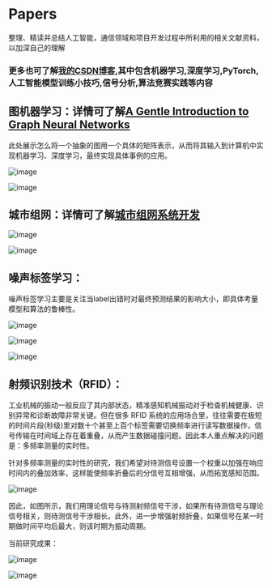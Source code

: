 # Papers
整理、精读并总结人工智能，通信领域和项目开发过程中所利用的相关文献资料，以加深自己的理解

### 更多也可了解<a href='https://blog.csdn.net/Vectorln?type=blog'>我的CSDN博客</a>,其中包含机器学习,深度学习,PyTorch,人工智能模型训练小技巧,信号分析,算法竞赛实践等内容

## 图机器学习：详情可了解<a href='https://distill.pub/2021/gnn-intro/'>A Gentle Introduction to Graph Neural Networks</a>

此处展示怎么将一个抽象的图用一个具体的矩阵表示，从而将其输入到计算机中实现机器学习、深度学习，最终实现具体事例的应用。


![image](https://github.com/Vector-Jason/Papers/blob/main/image/%E5%9B%BE-%E9%82%BB%E6%8E%A5%E7%9F%A9%E9%98%B5.png)

![image](https://github.com/Vector-Jason/Papers/blob/main/image/%E5%9B%BE%E6%9C%BA%E5%99%A8%E5%AD%A6%E4%B9%A0%E5%AE%9E%E4%BE%8B%E9%A2%84%E6%B5%8B.jpg)

## 城市组网：详情可了解<a href='https://github.com/Vector-Jason/City_Networking'>城市组网系统开发</a>

![image](https://github.com/Vector-Jason/Papers/blob/main/image/%E5%B9%B2%E6%89%B0%E4%BF%A1%E5%8F%B7%E6%97%B6%E9%A2%91%E5%9F%9F%E5%9B%BE.jpg)

![image](https://github.com/Vector-Jason/Papers/blob/main/image/%E5%B9%B2%E6%89%B0%E4%BF%A1%E5%8F%B7%E8%AF%86%E5%88%AB%E6%B5%81%E7%A8%8B.png)

## 噪声标签学习：

噪声标签学习主要是关注当label出错时对最终预测结果的影响大小，即具体考量模型和算法的鲁棒性。

![image](https://github.com/Vector-Jason/Papers/blob/main/image/%E5%99%AA%E5%A3%B0%E6%A0%87%E7%AD%BE%E5%AD%A6%E4%B9%A0%E6%A0%B7%E4%BE%8B%E6%A1%86%E5%9B%BE.png)


![image](https://github.com/Vector-Jason/Papers/blob/main/image/%E5%99%AA%E5%A3%B0%E6%A0%87%E7%AD%BE%E8%BD%AC%E7%A7%BB%E7%9F%A9%E9%98%B5%E7%AE%97%E6%B3%95.jpg)

![image](https://github.com/Vector-Jason/Papers/blob/main/image/%E8%87%AA%E5%B7%B1%E5%AF%B9%E7%AE%97%E6%B3%95%E7%9A%84%E7%90%86%E8%A7%A3.jpg)

## 射频识别技术（RFID）：

工业机械的振动一般反应了其内部状态，精准感知机械振动对于检查机械健康、识别异常和诊断故障非常关键。但在很多 RFID 系统的应用场合里，往往需要在极短的时间片段(秒级)里对数十个甚至上百个标签需要切换频率进行读写数据操作，信号传输在时间域上存在着重叠，从而产生数据碰撞问题。因此本人重点解决的问题是：多频率测量的实时性。

针对多频率测量的实时性的研究，我们希望对待测信号设置一个权重以加强在响应时间内的叠加效率，这样能使频率折叠后的分信号互相增强，从而拓宽感知范围。

![image](https://github.com/Vector-Jason/Papers/blob/main/image/%E5%B0%84%E9%A2%91%E6%8A%98%E5%8F%A0%E7%AE%97%E6%B3%95%E6%B5%81%E7%A8%8B.png)

因此，如图所示，我们用理论信号与待测射频信号干涉，如果所有待测信号与理论信号相关，则待测信号干涉相长。此外，进一步增强射频折叠，如果信号在某一时期做时间平均后最大，则该时期为振动周期。

当前研究成果：

![image](https://github.com/Vector-Jason/Papers/blob/main/image/RFID%E8%AE%BE%E5%A4%87%E5%9B%BE.png)

![image](https://github.com/Vector-Jason/Papers/blob/main/image/%E4%BF%A1%E5%8F%B7%E5%B0%84%E9%A2%91%E6%8A%98%E5%8F%A0%E6%83%85%E5%86%B5.png)
